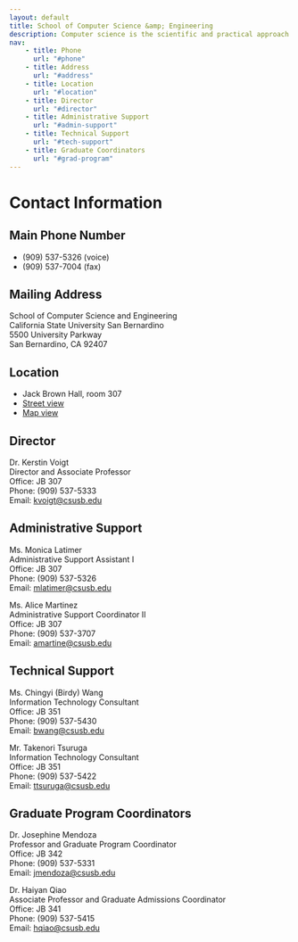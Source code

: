 ```yaml
---
layout: default
title: School of Computer Science &amp; Engineering
description: Computer science is the scientific and practical approach to computation and its applications.
nav:
    - title: Phone
      url: "#phone"
    - title: Address
      url: "#address"
    - title: Location
      url: "#location"
    - title: Director
      url: "#director"
    - title: Administrative Support
      url: "#admin-support"
    - title: Technical Support
      url: "#tech-support"
    - title: Graduate Coordinators
      url: "#grad-program"
---
```


# Contact Information

## Main Phone Number

- (909) 537-5326 (voice)
- (909) 537-7004 (fax)

## Mailing Address

School of Computer Science and Engineering <br>
California State University San Bernardino <br>
5500 University Parkway <br>
San Bernardino, CA 92407

## Location

- Jack Brown Hall, room 307
- [Street view](https://www.google.com/maps/place/34%C2%B010'52.0%22N+117%C2%B019'17.5%22W/@34.180681,-117.32154,3a,75y,359.79h,90t/data=!3m5!1e1!3m3!1saetdByrsh0RI676iOqBBew!2e0!3e5!4m2!3m1!1s0x0:0x0)
- [Map view][map]

## Director

Dr. Kerstin Voigt <br>
Director and Associate Professor <br>
Office: JB 307 <br>
Phone: (909) 537-5333 <br>
Email: kvoigt@csusb.edu

## Administrative Support

Ms. Monica Latimer <br>
Administrative Support Assistant I <br>
Office: JB 307 <br>
Phone: (909) 537-5326 <br>
Email: mlatimer@csusb.edu

Ms. Alice Martinez <br>
Administrative Support Coordinator II <br>
Office: JB 307 <br>
Phone: (909) 537-3707 <br>
Email: amartine@csusb.edu

## Technical Support

Ms. Chingyi (Birdy) Wang <br>
Information Technology Consultant <br>
Office: JB 351 <br>
Phone: (909) 537-5430 <br>
Email: bwang@csusb.edu

Mr. Takenori Tsuruga <br>
Information Technology Consultant <br>
Office: JB 351 <br>
Phone: (909) 537-5422 <br>
Email: ttsuruga@csusb.edu

## Graduate Program Coordinators

Dr. Josephine Mendoza <br>
Professor and Graduate Program Coordinator <br>
Office: JB 342 <br>
Phone: (909) 537-5331 <br>
Email: jmendoza@csusb.edu

Dr. Haiyan Qiao <br>
Associate Professor and Graduate Admissions Coordinator <br>
Office: JB 341 <br>
Phone: (909) 537-5415 <br>
Email: hqiao@csusb.edu


[map]: http://maps.google.com/maps?q=34.1811,-117.32152(Department+of+Computer+Science+and+Engineering)

